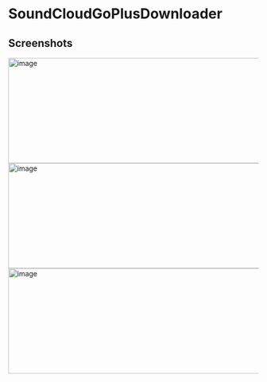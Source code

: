 # SoundCloudGoPlusDownloader

## Screenshots

<img width="602" height="212" alt="image" src="https://github.com/user-attachments/assets/55ebe136-7e9f-4a96-aa74-02183b5c2ab2" />

<img width="602" height="212" alt="image" src="https://github.com/user-attachments/assets/9e5c6562-38de-4aa2-9fe3-ec61f1972819" />

<img width="602" height="212" alt="image" src="https://github.com/user-attachments/assets/95f29d9f-4f5b-4522-a535-7d1e887d90ae" />
